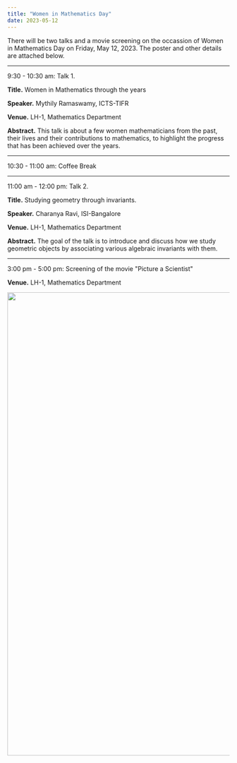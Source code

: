 ```yaml
---
title: "Women in Mathematics Day"
date: 2023-05-12   
---
```


There will be two talks and a movie screening on the occassion of Women in Mathematics Day on Friday, May 12, 2023. The poster and other details are attached below.  

---
9:30 - 10:30 am: Talk 1. 

__Title.__ Women in Mathematics through the years

__Speaker.__ Mythily Ramaswamy, ICTS-TIFR

__Venue.__ LH-1, Mathematics Department

__Abstract.__ This talk is about a few women mathematicians from the past, their lives and their contributions to mathematics, to highlight the progress that has been achieved over the years.

---
10:30 - 11:00 am: Coffee Break

---
11:00 am - 12:00 pm: Talk 2. 

__Title.__ Studying geometry through invariants. 

__Speaker.__ Charanya Ravi, ISI-Bangalore

__Venue.__ LH-1, Mathematics Department

__Abstract.__ The goal of the talk is to introduce and discuss how we study geometric objects by associating various algebraic invariants with them.

---
3:00 pm - 5:00 pm: Screening of the movie "Picture a Scientist" 

__Venue.__ LH-1, Mathematics Department

<img src="{{site.baseurl}}/images/May12.png" width="1050" alt=""/>